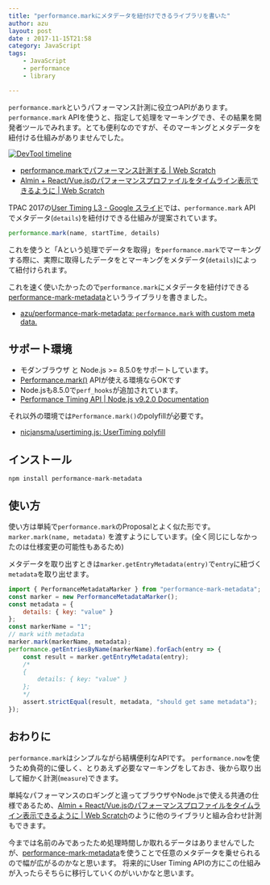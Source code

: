 ```yaml
---
title: "performance.markにメタデータを紐付けできるライブラリを書いた"
author: azu
layout: post
date : 2017-11-15T21:58
category: JavaScript
tags:
    - JavaScript
    - performance
    - library

---
```



`performance.mark`というパフォーマンス計測に役立つAPIがあります。
`performance.mark` APIを使うと、指定して処理をマーキングでき、その結果を開発者ツールでみれます。とても便利なのですが、そのマーキングとメタデータを紐付ける仕組みがありませんでした。

[![DevTool timeline](http://efcl.info/wp-content/uploads/2017/09/20-1505888631.png)](https://github.com/almin/almin/releases/tag/almin%400.14.0)

- [performance.markでパフォーマンス計測する | Web Scratch](http://efcl.info/2016/08/15/performance.mark/ "performance.markでパフォーマンス計測する | Web Scratch")
- [Almin + React/Vue.jsのパフォーマンスプロファイルをタイムライン表示できるように | Web Scratch](http://efcl.info/2017/09/20/almin-performance-profile-0.14.0/ "Almin + React/Vue.jsのパフォーマンスプロファイルをタイムライン表示できるように | Web Scratch")

TPAC 2017の[User Timing L3 - Google スライド](https://docs.google.com/presentation/d/1d64Y4rtLCxobGgljVySU2CJpMPK5ksaiZuv3ka1dCVA/edit#slide=id.p "User Timing L3 - Google スライド")では、`performance.mark` APIでメタデータ(`details`)を紐付けできる仕組みが提案されています。

```js
performance.mark(name, startTime, details)
```

これを使うと「Aという処理でデータを取得」を`performance.mark`でマーキングする際に、実際に取得したデータをとマーキングをメタデータ(`details`)によって紐付けられます。


これを速く使いたかったので`performance.mark`にメタデータを紐付けできる[performance-mark-metadata](https://github.com/azu/performance-mark-metadata "performance-mark-metadata")というライブラリを書きました。

- [azu/performance-mark-metadata: `performance.mark` with custom meta data.](https://github.com/azu/performance-mark-metadata "azu/performance-mark-metadata: `performance.mark` with custom meta data.")


## サポート環境

- モダンブラウザ と Node.js >= 8.5.0をサポートしています。
- [Performance.mark()](https://developer.mozilla.org/en-US/docs/Web/API/Performance/mark "Performance.mark()") APIが使える環境ならOKです
- Node.jsも8.5.0で`perf_hooks`が追加されています。
- [Performance Timing API | Node.js v9.2.0 Documentation](https://nodejs.org/api/perf_hooks.html "Performance Timing API | Node.js v9.2.0 Documentation")

それ以外の環境では`Performance.mark()`のpolyfillが必要です。

- [nicjansma/usertiming.js: UserTiming polyfill](https://github.com/nicjansma/usertiming.js "nicjansma/usertiming.js: UserTiming polyfill")

## インストール

    npm install performance-mark-metadata

## 使い方

使い方は単純で`performance.mark`のProposalとよく似た形です。
`marker.mark(name, metadata)` を渡すようにしています。(全く同じにしなかったのは仕様変更の可能性もあるため)

メタデータを取り出すときは`marker.getEntryMetadata(entry)`で`entry`に紐づく`metadata`を取り出せます。

```js
import { PerformanceMetadataMarker } from "performance-mark-metadata";
const marker = new PerformanceMetadataMarker();
const metadata = {
    details: { key: "value" }
};
const markerName = "1";
// mark with metadata
marker.mark(markerName, metadata);
performance.getEntriesByName(markerName).forEach(entry => {
    const result = marker.getEntryMetadata(entry);
    /*
    {
        details: { key: "value" }
    };
    */
    assert.strictEqual(result, metadata, "should get same metadata");
});
```

## おわりに

`performance.mark`はシンプルながら結構便利なAPIです。
`performance.now`を使うため負荷的に優しく、とりあえず必要なマーキングをしておき、後から取り出して細かく計測(`measure`)できます。

単純なパフォーマンスのロギングと違ってブラウザやNode.jsで使える共通の仕様であるため、[Almin + React/Vue.jsのパフォーマンスプロファイルをタイムライン表示できるように | Web Scratch](http://efcl.info/2017/09/20/almin-performance-profile-0.14.0/ "Almin + React/Vue.jsのパフォーマンスプロファイルをタイムライン表示できるように | Web Scratch")のように他のライブラリと組み合わせ計測もできます。

今までは名前のみであったため処理時間しか取れるデータはありませんでしたが、[performance-mark-metadata](https://github.com/azu/performance-mark-metadata "performance-mark-metadata")を使うことで任意のメタデータを乗せられるので幅が広がるのかなと思います。
将来的にUser Timing APIの方にこの仕組みが入ったらそちらに移行していくのがいいかなと思います。